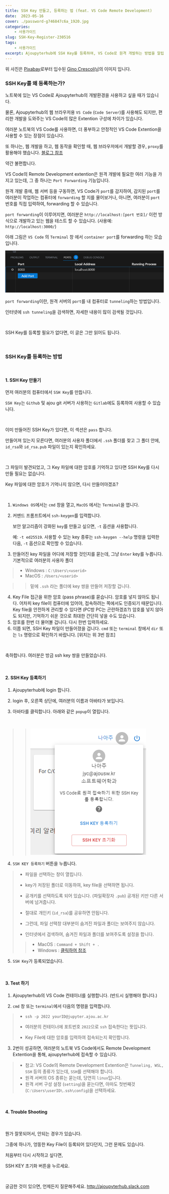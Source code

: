 ```yaml
---
title: SSH Key 만들고, 등록하는 법 (feat. VS Code Remote Development)
date:  2023-05-16
cover: ./password-g746847c6a_1920.jpg
categories: 
    - 사용가이드
slug: SSH-Key-Register-230516
tags:
    - 사용가이드
excerpt: Ajoupyterhub에 SSH Key를 등록하여, VS Code로 원격 개발하는 방법을 알립니다.
---
```


위 사진은 <a href="https://pixabay.com/ko//?utm_source=link-attribution&amp;utm_medium=referral&amp;utm_campaign=image&amp;utm_content=2781614">Pixabay</a>로부터 입수된 <a href="https://pixabay.com/ko/users/absolutvision-6158753/?utm_source=link-attribution&amp;utm_medium=referral&amp;utm_campaign=image&amp;utm_content=2781614">Gino Crescoli</a>님의 이미지 입니다.

### SSH Key를 왜 등록하는가?

노트북에 있는 VS Code로 Ajoupyterhub의 개발환경을 사용하고 싶을 때가 있습니다.

물론, Ajoupyterhub의 웹 브라우저용 `VS Code` (`Code Server`)를 사용해도 되지만, 편리한 개발을 도와주는 VS Code의 많은 Extention 구성에 차이가 있습니다.

여러분 노트북의 VS Code를 사용하면, 더 풍부하고 안정적인 VS Code Extention을 사용할 수 있는 장점이 있습니다.

또 하나는, 웹 개발을 하고, 웹 동작을 확인할 때, 웹 브라우저에서 개발할 경우, `proxy`를 활용해야 했습니다.
[블로그 참조](http://ajoupyterhub.github.io/Web-Dev-and-Test-in-VSCode_221031)


약간 불편합니다.

VS Code의 Remote Development extention은 원격 개발에 필요한 여러 기능을 가지고 있는데, 그 중 하나는 `Port Forwarding` 기능입니다.

원격 개발 중에, 웹 서버 등을 구동하면, VS Code가 `port`를 감지하여, 감지된 `port`를 여러분이 작업하는 컴퓨터에 `forwarding` 할 지를 물어보거나, 아니면, 여러분이 `port` 번호를 직접 입력하여, forwarding 할 수 있습니다.

`port forwarding`이 이루어지면, 여러분은 `http://localhost:[port 번호]/` 이런 방식으로 개발하고 있는 웹을 테스트 할 수 있습니다. (사용예: `http://localhost:3000/`)

아래 그림은 `VS Code` 의 `Terminal` 창 에서 `container port`를 forwarding 하는 모습입니다. 
 
![port-forwarding](./port-forwarding.png)

`port forwarding`이란, 원격 서버의 `port`를 내 컴퓨터로 `tunneling`하는 방법입니다. 

인터넷에 `ssh tunneling`을 검색하면, 자세한 내용이 많이 검색될 것입니다.

<br/>

SSH Key를 등록할 필요가 없다면, 이 글은 그만 읽어도 됩니다.

<br/>

### SSH Key를 등록하는 방법
<br/>

#### 1. SSH Key 만들기

먼저 여러분의 컴퓨터에서 `SSH Key`를 만듭니다. 

`SSH Key`는 `Github` 및 ajou git 서버가 사용하는 `Gitlab`에도 등록하여 사용할 수 있습니다.

<br/>

이미 만들어진 SSH Key가 있다면, 이 섹션은 `pass` 합니다.

만들어져 있는지 모른다면, 여러분의 사용자 폴더에서 `.ssh` 폴더를 찾고 그 폴더 안에, `id_rsa`와 `id_rsa.pub` 파일이 있는지 확인하세요.

<br/>

그 파일이 발견되었고, 그 Key 파일에 대한 암호를 기억하고 있다면 SSH Key를 다시 만들 필요는 없습니다.

Key 파일에 대한 암호가 기억나지 않으면, 다시 만들어야겠죠?

<br/>

1. `Windows OS`에서는 `cmd` 창을 열고, `MacOS` 에서는 `Terminal`을 엽니다.
2. 커맨드 프롬프트에서 `ssh-keygen`를 입력합니다. 

   보안 알고리즘이 강화된 `key`를 만들고 싶으면, `-t` 옵션을 사용합니다.
   
   예: `-t ed25519`. 사용할 수 있는 key 종류는 `ssh-keygen --help` 명령을 입력한 다음, `-t` 옵션으로 확인할 수 있습니다.  

3. 만들어진 key 파일을 어디에 저장할 것인지를 묻는데, 그냥 `Enter` key를 누릅니다. 기본적으로 여러분의 사용자 폴더
  > - Windows : `C:\Users\<userid>`
  > - MacOS : `/Users/<userid>`
   
  >> 밑에 `.ssh` 라는 폴더에 key 쌍을 만들어 저장할 겁니다.

4. Key File 접근을 위한 암호 (pass phrase)를 묻습니다. 암호를 넣지 않아도 됩니다. 어차피 key file이 컴퓨터에 있어야, 접속하려는 쪽에서도 인증되기 때문입니다. Key file을 안전하게 관리할 수 있다면 (PC방 PC는 곤란하겠죠?) 암호를 넣지 않아도 되지만, 기억하기 쉬운 것으로 최대한 간단히 넣을 수도 있습니다.
5. 암호를 한번 더 물어볼 겁니다. 다시 한번 입력하세요.
6. 이쯤 되면, SSH Key 파일이 만들어졌을 겁니다. `cmd` 또는 `terminal` 창에서 `dir` 또는 `ls` 명령으로 확인하기 바랍니다.   [위치는 위 3번 참조]

<br/>

축하합니다. 여러분은 방금 ssh key 쌍을 만들었습니다.

<br/>

#### 2. SSH Key 등록하기

1. Ajoupyterhub에 login 합니다.

2. login 후, 오른쪽 상단에, 여러분의 이름과 아바타가 보입니다.

3. 아바타를 클릭합니다. 아래와 같은 `popup`이 열립니다.

<br/>

>> ![popup](./profile_popup.png)

4. `SSH KEY 등록하기` 버튼을 누릅니다.
  > - 파일을 선택하는 창이 열립니다.
  > - key가 저장된 폴더로 이동하여, key file을 선택하면 됩니다.
  > - 공개키를 선택하도록 되어 있습니다. (파일확장자 `.pub`) 공개된 키만 다른 서버에 넘겨줍니다. 
  > - 절대로 개인키 (`id_rsa`)를 공유하면 안됩니다.
  > 
  > - 그런데, 파일 선택창 대부분이 숨겨진 파일과 폴더는 보여주지 않습니다.
  > - 인터넷에서 검색하여, 숨겨진 파일과 폴더를 보여주도록 설정을 합니다.
  >> - MacOS : `Command + Shift + .`
  >> - Windows : [클릭하여 참조](https://support.microsoft.com/en-us/windows/view-hidden-files-and-folders-in-windows-97fbc472-c603-9d90-91d0-1166d1d9f4b5#WindowsVersion=Windows_10)

5. `SSH Key`가 등록되었습니다.

<br/>

#### 3. Test 하기

1. Ajoupyterhub의 VS Code 컨테이너를 실행합니다. (반드시 실행해야 합니다.)

2. `cmd` 창 또는 `terminal`에서 다음의 명령을 입력합니다.
  > - `ssh -p 2022 yourID@jupyter.ajou.ac.kr`
  > 
  > - 여러분의 컨테이너에 포트번호 `2022`으로 `ssh` 접속한다는 뜻입니다.
  > - Key File에 대한 암호를 입력하여 접속되는지 확인합니다.

3. 2번이 성공하면, 여러분의 노트북 VS Code에서도 Remote Development Extention을 통해, ajoupyterhub에 접속할 수 있습니다.
  > - 참고: VS Code의 Remote Development Extention은 `Tunneling, WSL, SSH` 등의 종류가 있는데, `SSH`를 선택해야 합니다.
  > - 원격 서버의 OS 종류는 묻는데, 당연히 `linux`입니다.
  > - 원격 서버 구성 설정 (`setting`)을 묻는다면, 아마도 첫번째것 (`C:\Users\userID\.ssh\config`)을 선택하세요. 


<br/>


#### 4. Trouble Shooting

<br/>

뭔가 잘못되어서, 안되는 경우가 있습니다.

그중에 하나가, 엉뚱한 Key File이 등록되어 있다던지, 그런 문제도 있습니다.

처음부터 다시 시작하고 싶다면,

SSH KEY 초기화 버튼을 누르세요.

<br/>

궁금한 것이 있으면, 언제든지 질문해주세요. http://ajoupyterhub.slack.com


